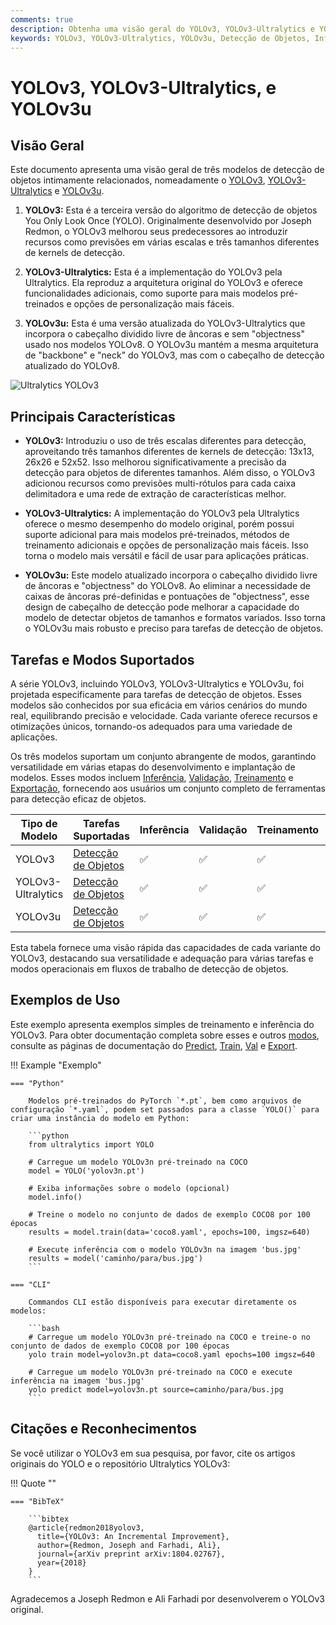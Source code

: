 ```yaml
---
comments: true
description: Obtenha uma visão geral do YOLOv3, YOLOv3-Ultralytics e YOLOv3u. Saiba mais sobre suas principais características, uso e tarefas suportadas para detecção de objetos.
keywords: YOLOv3, YOLOv3-Ultralytics, YOLOv3u, Detecção de Objetos, Inferência, Treinamento, Ultralytics
---
```


# YOLOv3, YOLOv3-Ultralytics, e YOLOv3u

## Visão Geral

Este documento apresenta uma visão geral de três modelos de detecção de objetos intimamente relacionados, nomeadamente o [YOLOv3](https://pjreddie.com/darknet/yolo/), [YOLOv3-Ultralytics](https://github.com/ultralytics/yolov3) e [YOLOv3u](https://github.com/ultralytics/ultralytics).

1. **YOLOv3:** Esta é a terceira versão do algoritmo de detecção de objetos You Only Look Once (YOLO). Originalmente desenvolvido por Joseph Redmon, o YOLOv3 melhorou seus predecessores ao introduzir recursos como previsões em várias escalas e três tamanhos diferentes de kernels de detecção.

2. **YOLOv3-Ultralytics:** Esta é a implementação do YOLOv3 pela Ultralytics. Ela reproduz a arquitetura original do YOLOv3 e oferece funcionalidades adicionais, como suporte para mais modelos pré-treinados e opções de personalização mais fáceis.

3. **YOLOv3u:** Esta é uma versão atualizada do YOLOv3-Ultralytics que incorpora o cabeçalho dividido livre de âncoras e sem "objectness" usado nos modelos YOLOv8. O YOLOv3u mantém a mesma arquitetura de "backbone" e "neck" do YOLOv3, mas com o cabeçalho de detecção atualizado do YOLOv8.

![Ultralytics YOLOv3](https://raw.githubusercontent.com/ultralytics/assets/main/yolov3/banner-yolov3.png)

## Principais Características

- **YOLOv3:** Introduziu o uso de três escalas diferentes para detecção, aproveitando três tamanhos diferentes de kernels de detecção: 13x13, 26x26 e 52x52. Isso melhorou significativamente a precisão da detecção para objetos de diferentes tamanhos. Além disso, o YOLOv3 adicionou recursos como previsões multi-rótulos para cada caixa delimitadora e uma rede de extração de características melhor.

- **YOLOv3-Ultralytics:** A implementação do YOLOv3 pela Ultralytics oferece o mesmo desempenho do modelo original, porém possui suporte adicional para mais modelos pré-treinados, métodos de treinamento adicionais e opções de personalização mais fáceis. Isso torna o modelo mais versátil e fácil de usar para aplicações práticas.

- **YOLOv3u:** Este modelo atualizado incorpora o cabeçalho dividido livre de âncoras e "objectness" do YOLOv8. Ao eliminar a necessidade de caixas de âncoras pré-definidas e pontuações de "objectness", esse design de cabeçalho de detecção pode melhorar a capacidade do modelo de detectar objetos de tamanhos e formatos variados. Isso torna o YOLOv3u mais robusto e preciso para tarefas de detecção de objetos.

## Tarefas e Modos Suportados

A série YOLOv3, incluindo YOLOv3, YOLOv3-Ultralytics e YOLOv3u, foi projetada especificamente para tarefas de detecção de objetos. Esses modelos são conhecidos por sua eficácia em vários cenários do mundo real, equilibrando precisão e velocidade. Cada variante oferece recursos e otimizações únicos, tornando-os adequados para uma variedade de aplicações.

Os três modelos suportam um conjunto abrangente de modos, garantindo versatilidade em várias etapas do desenvolvimento e implantação de modelos. Esses modos incluem [Inferência](../modes/predict.md), [Validação](../modes/val.md), [Treinamento](../modes/train.md) e [Exportação](../modes/export.md), fornecendo aos usuários um conjunto completo de ferramentas para detecção eficaz de objetos.

| Tipo de Modelo     | Tarefas Suportadas                        | Inferência | Validação | Treinamento | Exportação |
|--------------------|-------------------------------------------|------------|-----------|-------------|------------|
| YOLOv3             | [Detecção de Objetos](../tasks/detect.md) | ✅          | ✅         | ✅           | ✅          |
| YOLOv3-Ultralytics | [Detecção de Objetos](../tasks/detect.md) | ✅          | ✅         | ✅           | ✅          |
| YOLOv3u            | [Detecção de Objetos](../tasks/detect.md) | ✅          | ✅         | ✅           | ✅          |

Esta tabela fornece uma visão rápida das capacidades de cada variante do YOLOv3, destacando sua versatilidade e adequação para várias tarefas e modos operacionais em fluxos de trabalho de detecção de objetos.

## Exemplos de Uso

Este exemplo apresenta exemplos simples de treinamento e inferência do YOLOv3. Para obter documentação completa sobre esses e outros [modos](../modes/index.md), consulte as páginas de documentação do [Predict](../modes/predict.md), [Train](../modes/train.md), [Val](../modes/val.md) e [Export](../modes/export.md).

!!! Example "Exemplo"

    === "Python"

        Modelos pré-treinados do PyTorch `*.pt`, bem como arquivos de configuração `*.yaml`, podem set passados para a classe `YOLO()` para criar uma instância do modelo em Python:

        ```python
        from ultralytics import YOLO

        # Carregue um modelo YOLOv3n pré-treinado na COCO
        model = YOLO('yolov3n.pt')

        # Exiba informações sobre o modelo (opcional)
        model.info()

        # Treine o modelo no conjunto de dados de exemplo COCO8 por 100 épocas
        results = model.train(data='coco8.yaml', epochs=100, imgsz=640)

        # Execute inferência com o modelo YOLOv3n na imagem 'bus.jpg'
        results = model('caminho/para/bus.jpg')
        ```

    === "CLI"

        Commandos CLI estão disponíveis para executar diretamente os modelos:

        ```bash
        # Carregue um modelo YOLOv3n pré-treinado na COCO e treine-o no conjunto de dados de exemplo COCO8 por 100 épocas
        yolo train model=yolov3n.pt data=coco8.yaml epochs=100 imgsz=640

        # Carregue um modelo YOLOv3n pré-treinado na COCO e execute inferência na imagem 'bus.jpg'
        yolo predict model=yolov3n.pt source=caminho/para/bus.jpg
        ```

## Citações e Reconhecimentos

Se você utilizar o YOLOv3 em sua pesquisa, por favor, cite os artigos originais do YOLO e o repositório Ultralytics YOLOv3:

!!! Quote ""

    === "BibTeX"

        ```bibtex
        @article{redmon2018yolov3,
          title={YOLOv3: An Incremental Improvement},
          author={Redmon, Joseph and Farhadi, Ali},
          journal={arXiv preprint arXiv:1804.02767},
          year={2018}
        }
        ```

Agradecemos a Joseph Redmon e Ali Farhadi por desenvolverem o YOLOv3 original.
